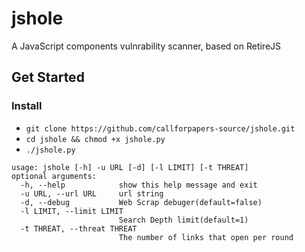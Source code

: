 # jshole
A JavaScript components vulnrability scanner, based on RetireJS

## Get Started
### Install
  * `git clone https://github.com/callforpapers-source/jshole.git`
  * `cd jshole && chmod +x jshole.py`
  * `./jshole.py`
  
```
usage: jshole [-h] -u URL [-d] [-l LIMIT] [-t THREAT]
optional arguments:
  -h, --help            show this help message and exit
  -u URL, --url URL     url string
  -d, --debug           Web Scrap debuger(default=false)
  -l LIMIT, --limit LIMIT
                        Search Depth limit(default=1)
  -t THREAT, --threat THREAT
                        The number of links that open per round
```
